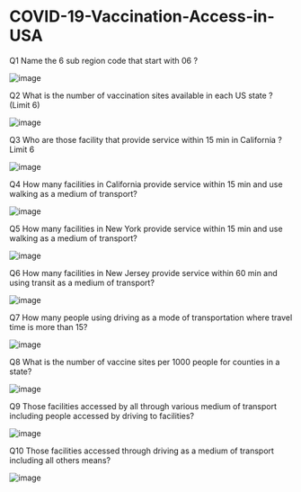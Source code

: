 # COVID-19-Vaccination-Access-in-USA
Q1 Name the 6 sub region code that start with 06 ?

![image](https://user-images.githubusercontent.com/100968469/156841053-22489d65-fee0-486d-8f95-c629ad99b461.png)

Q2 What is the number of vaccination sites available in each US state ? (Limit 6)

![image](https://user-images.githubusercontent.com/100968469/156874447-35e450ab-dc04-4891-a551-6f3f8df728ef.png)

Q3 Who are those facility that provide service within 15 min in California ? Limit 6

![image](https://user-images.githubusercontent.com/100968469/156874478-0fa87102-098a-487c-9904-d5d0ee50efb5.png)

Q4 How many facilities in California provide service within 15 min and use walking as a medium of transport?    

![image](https://user-images.githubusercontent.com/100968469/156874499-627dad1d-f4f4-45bc-ae0b-137e31b06fc5.png)

Q5 How many facilities in New York provide service within 15 min and use walking as a medium of transport?    

![image](https://user-images.githubusercontent.com/100968469/156874522-353c579c-dfb6-4772-8d9c-abc33a95d727.png)

Q6 How many facilities in New Jersey provide service within 60 min and using transit as a medium of transport?    

![image](https://user-images.githubusercontent.com/100968469/156874729-c6ca6ba6-3397-4336-8deb-11af699ea36f.png)

Q7 How many people using driving as a mode of transportation where travel time is more than 15?

![image](https://user-images.githubusercontent.com/100968469/156874759-47a3b3a2-f9d1-4e24-961c-f711b24c412f.png)

Q8 What is the number of vaccine sites per 1000 people for counties in a state?

![image](https://user-images.githubusercontent.com/100968469/156874809-500e53bb-6ed8-4456-83ce-d4ce5b5311ef.png)

Q9 Those facilities  accessed by all through various medium of transport including  people accessed by driving to facilities?

![image](https://user-images.githubusercontent.com/100968469/156874831-6ea2f07b-7314-45a7-ac08-b82539c845ac.png)

Q10 Those facilities  accessed through driving as a medium of transport including all others means?

![image](https://user-images.githubusercontent.com/100968469/156874852-427705bb-d6f8-4cdb-9156-b127442711b5.png)


